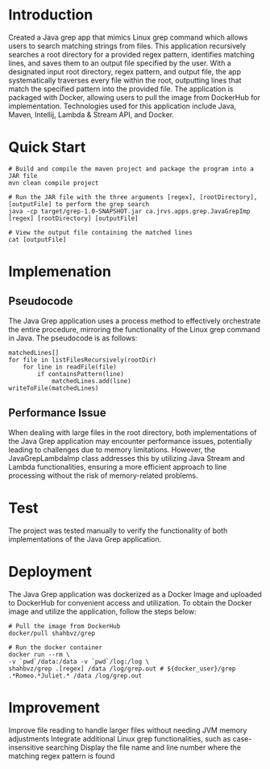 # Introduction
Created a Java grep app that mimics Linux grep command which allows users to search matching strings from files. This application recursively searches a root directory for a provided regex pattern, identifies matching lines, and saves them to an output file specified by the user. With a designated input root directory, regex pattern, and output file, the app systematically traverses every file within the root, outputting lines that match the specified pattern into the provided file. The application is packaged with Docker, allowing users to pull the image from DockerHub for implementation. Technologies used for this application include Java, Maven, Intellij, Lambda & Stream API, and Docker.

# Quick Start
```
# Build and compile the maven project and package the program into a JAR file
mvn clean compile project

# Run the JAR file with the three arguments [regex], [rootDirectory], [outputFile] to perform the grep search
java -cp target/grep-1.0-SNAPSHOT.jar ca.jrvs.apps.grep.JavaGrepImp [regex] [rootDirectory] [outputFile]

# View the output file containing the matched lines
cat [outputFile]
```

# Implemenation

## Pseudocode
The Java Grep application uses a process method to effectively orchestrate the entire procedure, mirroring the functionality of the Linux grep command in Java. The pseudocode is as follows:
```
matchedLines[]
for file in listFilesRecursively(rootDir)
    for line in readFile(file)
        if containsPattern(line)
            matchedLines.add(line)
writeToFile(matchedLines)
```

## Performance Issue
When dealing with large files in the root directory, both implementations of the Java Grep application may encounter performance issues, potentially leading to challenges due to memory limitations. However, the JavaGrepLambdaImp class addresses this by utilizing Java Stream and Lambda functionalities,  ensuring a more efficient approach to line processing without the risk of memory-related problems.

# Test
The project was tested manually to verify the functionality of both implementations of the Java Grep application. 

# Deployment
The Java Grep application was dockerized as a Docker Image and uploaded to DockerHub for convenient access and utilization. To obtain the Docker image and utilize the application, follow the steps below:
```
# Pull the image from DockerHub
docker/pull shahbvz/grep

# Run the docker container
docker run --rm \
-v `pwd`/data:/data -v `pwd`/log:/log \
shahbvz/grep .[regex] /data /log/grep.out # ${docker_user}/grep .*Romeo.*Juliet.* /data /log/grep.out
```

# Improvement
Improve file reading to handle larger files without needing JVM memory adjustments
Integrate additional Linux grep functionalities, such as case-insensitive searching
Display the file name and line number where the matching regex pattern is found
